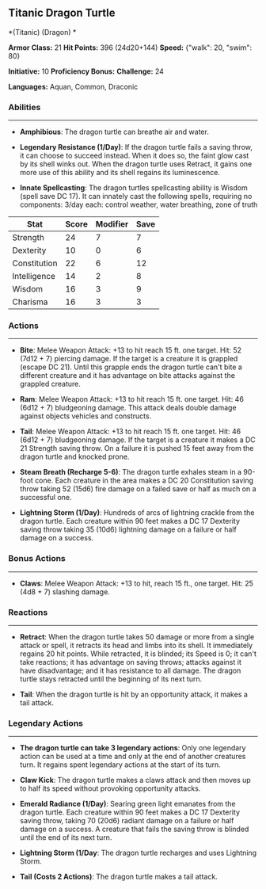 ## Titanic Dragon Turtle
*(Titanic) (Dragon) *

**Armor Class:** 21
**Hit Points:** 396 (24d20+144)
**Speed:** {"walk": 20, "swim": 80}

**Initiative:** 10
**Proficiency Bonus:**
**Challenge:** 24

**Languages:** Aquan, Common, Draconic

### Abilities
 --- 
- **Amphibious**: The dragon turtle can breathe air and water.

- **Legendary Resistance (1/Day)**: If the dragon turtle fails a saving throw, it can choose to succeed instead. When it does so, the faint glow cast by its shell winks out. When the dragon turtle uses Retract, it gains one more use of this ability and its shell regains its luminescence.

- **Innate Spellcasting**: The dragon turtles spellcasting ability is Wisdom (spell save DC 17). It can innately cast the following spells, requiring no components: 3/day each: control weather, water breathing, zone of truth



| Stat | Score | Modifier | Save |
| ---- | ---- | ---- | ---- |
| Strength | 24 | 7 | 7 |
| Dexterity | 10 | 0 | 6 |
| Constitution | 22 | 6 | 12 |
| Intelligence | 14 | 2 | 8 |
| Wisdom | 16 | 3 | 9 |
| Charisma | 16 | 3 | 3 |

### Actions
 --- 
- **Bite**: Melee Weapon Attack: +13 to hit  reach 15 ft.  one target. Hit: 52 (7d12 + 7) piercing damage. If the target is a creature  it is grappled (escape DC 21). Until this grapple ends  the dragon turtle can't bite a different creature  and it has advantage on bite attacks against the grappled creature.

- **Ram**: Melee Weapon Attack: +13 to hit  reach 15 ft.  one target. Hit: 46 (6d12 + 7) bludgeoning damage. This attack deals double damage against objects  vehicles  and constructs.

- **Tail**: Melee Weapon Attack: +13 to hit  reach 15 ft.  one target. Hit: 46 (6d12 + 7) bludgeoning damage. If the target is a creature  it makes a DC 21 Strength saving throw. On a failure  it is pushed 15 feet away from the dragon turtle and knocked prone.

- **Steam Breath (Recharge 5-6)**: The dragon turtle exhales steam in a 90-foot cone. Each creature in the area makes a DC 20 Constitution saving throw  taking 52 (15d6) fire damage on a failed save or half as much on a successful one.

- **Lightning Storm (1/Day)**: Hundreds of arcs of lightning crackle from the dragon turtle. Each creature within 90 feet makes a DC 17 Dexterity saving throw  taking 35 (10d6) lightning damage on a failure or half damage on a success.

### Bonus Actions
 --- 
- **Claws**: Melee Weapon Attack: +13 to hit, reach 15 ft., one target. Hit: 25 (4d8 + 7) slashing damage.

### Reactions
 --- 
- **Retract**: When the dragon turtle takes 50 damage or more from a single attack or spell, it retracts its head and limbs into its shell. It immediately regains 20 hit points. While retracted, it is blinded; its Speed is 0; it can't take reactions; it has advantage on saving throws; attacks against it have disadvantage; and it has resistance to all damage. The dragon turtle stays retracted until the beginning of its next turn.

- **Tail**: When the dragon turtle is hit by an opportunity attack, it makes a tail attack.

### Legendary Actions
 --- 
- **The dragon turtle can take 3 legendary actions**: Only one legendary action can be used at a time and only at the end of another creatures turn. It regains spent legendary actions at the start of its turn.

- **Claw Kick**: The dragon turtle makes a claws attack and then moves up to half its speed without provoking opportunity attacks.

- **Emerald Radiance (1/Day)**: Searing green light emanates from the dragon turtle. Each creature within 90 feet makes a DC 17 Dexterity saving throw, taking 70 (20d6) radiant damage on a failure or half damage on a success. A creature that fails the saving throw is blinded until the end of its next turn.

- **Lightning Storm (1/Day**: The dragon turtle recharges and uses Lightning Storm.

- **Tail (Costs 2 Actions)**: The dragon turtle makes a tail attack.

